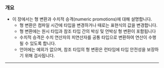 ### 개요
- 이 장에서는 형 변환과 수치적 승격(numeric promotions)에 대해 설명합니다.
	- 형 변환은 컴파일 시간에 타입을 변경하거나 때로는 표현식의 값을 변경합니다.
	- 형 변환에는 원시 타입과 참조 타입 간의 박싱 및 언박싱 형 변환이 포함됩니다
	- 수치적 승격은 수치 연산자의 피연산자를 공통 타입으로 변환하여 연산이 수행될 수 있도록 합니다.
	- 언어에는 예외가 없으며, 참조 타입의 형 변환은 런타임에 타입 안전성을 보장하기 위해 검사됩니다.

---
